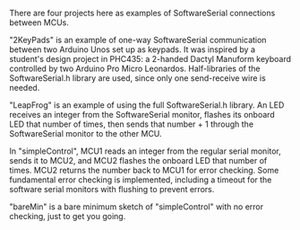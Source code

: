 There are four projects here as examples of SoftwareSerial connections between MCUs.<p>
"2KeyPads" is an example of one-way SoftwareSerial communication between two Arduino Unos set up as keypads. It was inspired by a student's design project in PHC435: a 2-handed Dactyl Manuform keyboard controlled by two Arduino Pro Micro Leonardos. Half-libraries of the SoftwareSerial.h library are used, since only one send-receive wire is needed.<p>
  "LeapFrog" is an example of using the full SoftwareSerial.h library. An LED receives an integer from the SoftwareSerial monitor, flashes its onboard LED that number of times, then sends that number + 1 through the SoftwareSerial monitor to the other MCU.<p>
In "simpleControl", MCU1 reads an integer from the regular serial monitor, sends it to MCU2, and MCU2 flashes the onboard LED that number of times. MCU2 returns the number back to MCU1 for error checking. Some fundamental error checking is implemented, including a timeout for the software serial monitors with flushing to prevent errors.<p>
"bareMin" is a bare minimum sketch of "simpleControl" with no error checking, just to get you going.

